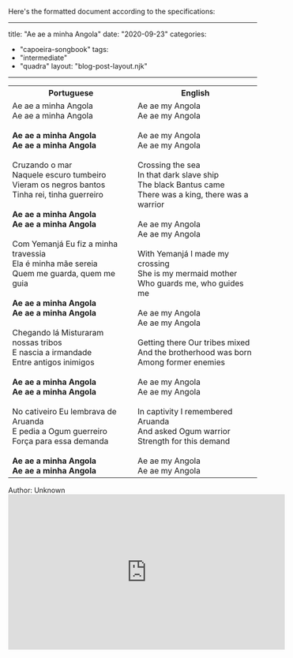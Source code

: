 Here's the formatted document according to the specifications:

---
title: "Ae ae a minha Angola"
date: "2020-09-23"
categories: 
  - "capoeira-songbook"
tags: 
  - "intermediate"
  - "quadra"
layout: "blog-post-layout.njk"
---

<table class="capoeira-table">
    <tr class="header-row">
        <th>Portuguese</th>
        <th>English</th>
    </tr>
    <tr>
        <td>Ae ae a minha Angola<br>Ae ae a minha Angola<br><br><strong>Ae ae a minha Angola<br>Ae ae a minha Angola</strong><br><br>Cruzando o mar<br>Naquele escuro tumbeiro<br>Vieram os negros bantos<br>Tinha rei, tinha guerreiro<br><br><strong>Ae ae a minha Angola<br>Ae ae a minha Angola</strong><br><br>Com Yemanjá Eu fiz a minha travessia<br>Ela é minha mãe sereia<br>Quem me guarda, quem me guia<br><br><strong>Ae ae a minha Angola<br>Ae ae a minha Angola</strong><br><br>Chegando lá Misturaram nossas tribos<br>E nascia a irmandade<br>Entre antigos inimigos<br><br><strong>Ae ae a minha Angola<br>Ae ae a minha Angola</strong><br><br>No cativeiro Eu lembrava de Aruanda<br>E pedia a Ogum guerreiro<br>Força para essa demanda<br><br><strong>Ae ae a minha Angola<br>Ae ae a minha Angola</strong></td>
        <td>Ae ae my Angola<br>Ae ae my Angola<br><br>Ae ae my Angola<br>Ae ae my Angola<br><br>Crossing the sea<br>In that dark slave ship<br>The black Bantus came<br>There was a king, there was a warrior<br><br>Ae ae my Angola<br>Ae ae my Angola<br><br>With Yemanjá I made my crossing<br>She is my mermaid mother<br>Who guards me, who guides me<br><br>Ae ae my Angola<br>Ae ae my Angola<br><br>Getting there Our tribes mixed<br>And the brotherhood was born<br>Among former enemies<br><br>Ae ae my Angola<br>Ae ae my Angola<br><br>In captivity I remembered Aruanda<br>And asked Ogum warrior<br>Strength for this demand<br><br>Ae ae my Angola<br>Ae ae my Angola</td>
    </tr>
</table>

<figcaption>
Author: Unknown
</figcaption>

<iframe width="560" height="315" src="https://www.youtube.com/embed/TXrluWGQlLU" title="YouTube video player" frameborder="0" allow="accelerometer; autoplay; clipboard-write; encrypted-media; gyroscope; picture-in-picture" allowfullscreen></iframe>